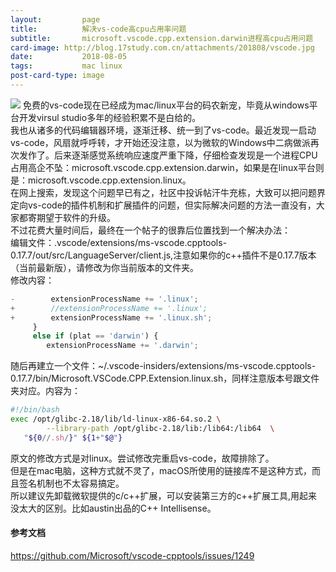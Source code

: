 ```yaml
---
layout:         page
title:          解决vs-code高cpu占用率问题
subtitle:       microsoft.vscode.cpp.extension.darwin进程高cpu占用问题
card-image:	http://blog.17study.com.cn/attachments/201808/vscode.jpg
date:           2018-08-05
tags:           mac linux
post-card-type: image
---
```

![](http://blog.17study.com.cn/attachments/201808/vscode.jpg)
免费的vs-code现在已经成为mac/linux平台的码农新宠，毕竟从windows平台开发virsul studio多年的经验积累不是白给的。  
我也从诸多的代码编辑器环境，逐渐迁移、统一到了vs-code。最近发现一启动vs-code，风扇就呼呼转，才开始还没注意，以为微软的Windows中二病做派再次发作了。后来逐渐感觉系统响应速度严重下降，仔细检查发现是一个进程CPU占用高企不坠：microsoft.vscode.cpp.extension.darwin，如果是在linux平台则是：microsoft.vscode.cpp.extension.linux。  
在网上搜索，发现这个问题早已有之，社区中投诉帖汗牛充栋，大致可以把问题界定向vs-code的插件机制和扩展插件的问题，但实际解决问题的方法一直没有，大家都寄期望于软件的升级。  
不过花费大量时间后，最终在一个帖子的很靠后位置找到一个解决办法：  
编辑文件：.vscode/extensions/ms-vscode.cpptools-0.17.7/out/src/LanguageServer/client.js,注意如果你的c++插件不是0.17.7版本（当前最新版），请修改为你当前版本的文件夹。  
修改内容：  
```javascript
-        extensionProcessName += '.linux';
+        //extensionProcessName += '.linux';
+        extensionProcessName += '.linux.sh';
     }
     else if (plat == 'darwin') {
        extensionProcessName += '.darwin';
```
随后再建立一个文件：~/.vscode-insiders/extensions/ms-vscode.cpptools-0.17.7/bin/Microsoft.VSCode.CPP.Extension.linux.sh，同样注意版本号跟文件夹对应。内容为：  
```bash
#!/bin/bash
exec /opt/glibc-2.18/lib/ld-linux-x86-64.so.2 \
        --library-path /opt/glibc-2.18/lib:/lib64:/lib64  \
   "${0//.sh/}" ${1+"$@"}
```
原文的修改方式是对linux。尝试修改完重启vs-code，故障排除了。  
但是在mac电脑，这种方式就不灵了，macOS所使用的链接库不是这种方式，而且签名机制也不太容易搞定。  
所以建议先卸载微软提供的c/c++扩展，可以安装第三方的c++扩展工具,用起来没太大的区别。比如austin出品的C++ Intellisense。  

#### 参考文档
<https://github.com/Microsoft/vscode-cpptools/issues/1249>
